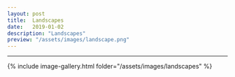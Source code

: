 ```yaml
---
layout: post
title:  Landscapes
date:   2019-01-02
description: "Landscapes"
preview: "/assets/images/landscape.png"
---
```

---
{% include image-gallery.html folder="/assets/images/landscapes" %}
